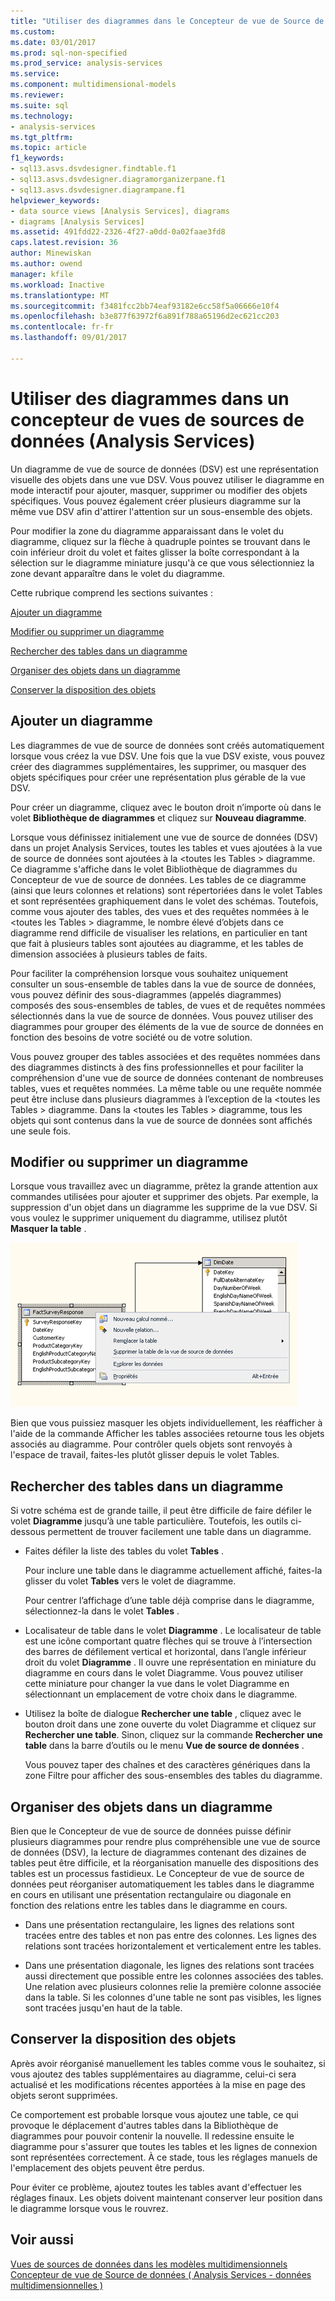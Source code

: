 ```yaml
---
title: "Utiliser des diagrammes dans le Concepteur de vue de Source de données (Analysis Services) | Documents Microsoft"
ms.custom: 
ms.date: 03/01/2017
ms.prod: sql-non-specified
ms.prod_service: analysis-services
ms.service: 
ms.component: multidimensional-models
ms.reviewer: 
ms.suite: sql
ms.technology:
- analysis-services
ms.tgt_pltfrm: 
ms.topic: article
f1_keywords:
- sql13.asvs.dsvdesigner.findtable.f1
- sql13.asvs.dsvdesigner.diagramorganizerpane.f1
- sql13.asvs.dsvdesigner.diagrampane.f1
helpviewer_keywords:
- data source views [Analysis Services], diagrams
- diagrams [Analysis Services]
ms.assetid: 491fdd22-2326-4f27-a0dd-0a02faae3fd8
caps.latest.revision: 36
author: Minewiskan
ms.author: owend
manager: kfile
ms.workload: Inactive
ms.translationtype: MT
ms.sourcegitcommit: f3481fcc2bb74eaf93182e6cc58f5a06666e10f4
ms.openlocfilehash: b3e877f63972f6a891f788a65196d2ec621cc203
ms.contentlocale: fr-fr
ms.lasthandoff: 09/01/2017

---
```

# <a name="work-with-diagrams-in-data-source-view-designer-analysis-services"></a>Utiliser des diagrammes dans un concepteur de vues de sources de données (Analysis Services)
  Un diagramme de vue de source de données (DSV) est une représentation visuelle des objets dans une vue DSV. Vous pouvez utiliser le diagramme en mode interactif pour ajouter, masquer, supprimer ou modifier des objets spécifiques. Vous pouvez également créer plusieurs diagramme sur la même vue DSV afin d'attirer l'attention sur un sous-ensemble des objets.  
  
 Pour modifier la zone du diagramme apparaissant dans le volet du diagramme, cliquez sur la flèche à quadruple pointes se trouvant dans le coin inférieur droit du volet et faites glisser la boîte correspondant à la sélection sur le diagramme miniature jusqu'à ce que vous sélectionniez la zone devant apparaître dans le volet du diagramme.  
  
 Cette rubrique comprend les sections suivantes :  
  
 [Ajouter un diagramme](#bkmk_add)  
  
 [Modifier ou supprimer un diagramme](#bkmk_edit)  
  
 [Rechercher des tables dans un diagramme](#bkmk_findtables)  
  
 [Organiser des objets dans un diagramme](#bkmk_arrangeobjects)  
  
 [Conserver la disposition des objets](#bkmk_preserve)  
  
##  <a name="bkmk_add"></a> Ajouter un diagramme  
 Les diagrammes de vue de source de données sont créés automatiquement lorsque vous créez la vue DSV. Une fois que la vue DSV existe, vous pouvez créer des diagrammes supplémentaires, les supprimer, ou masquer des objets spécifiques pour créer une représentation plus gérable de la vue DSV.  
  
 Pour créer un diagramme, cliquez avec le bouton droit n’importe où dans le volet **Bibliothèque de diagrammes** et cliquez sur **Nouveau diagramme**.  
  
 Lorsque vous définissez initialement une vue de source de données (DSV) dans un projet Analysis Services, toutes les tables et vues ajoutées à la vue de source de données sont ajoutées à la \<toutes les Tables > diagramme. Ce diagramme s'affiche dans le volet Bibliothèque de diagrammes du Concepteur de vue de source de données. Les tables de ce diagramme (ainsi que leurs colonnes et relations) sont répertoriées dans le volet Tables et sont représentées graphiquement dans le volet des schémas. Toutefois, comme vous ajouter des tables, des vues et des requêtes nommées à le \<toutes les Tables > diagramme, le nombre élevé d’objets dans ce diagramme rend difficile de visualiser les relations, en particulier en tant que fait à plusieurs tables sont ajoutées au diagramme, et les tables de dimension associées à plusieurs tables de faits.  
  
 Pour faciliter la compréhension lorsque vous souhaitez uniquement consulter un sous-ensemble de tables dans la vue de source de données, vous pouvez définir des sous-diagrammes (appelés diagrammes) composés des sous-ensembles de tables, de vues et de requêtes nommées sélectionnés dans la vue de source de données. Vous pouvez utiliser des diagrammes pour grouper des éléments de la vue de source de données en fonction des besoins de votre société ou de votre solution.  
  
 Vous pouvez grouper des tables associées et des requêtes nommées dans des diagrammes distincts à des fins professionnelles et pour faciliter la compréhension d'une vue de source de données contenant de nombreuses tables, vues et requêtes nommées. La même table ou une requête nommée peut être incluse dans plusieurs diagrammes à l’exception de la \<toutes les Tables > diagramme. Dans la \<toutes les Tables > diagramme, tous les objets qui sont contenus dans la vue de source de données sont affichés une seule fois.  
  
##  <a name="bkmk_edit"></a> Modifier ou supprimer un diagramme  
 Lorsque vous travaillez avec un diagramme, prêtez la grande attention aux commandes utilisées pour ajouter et supprimer des objets. Par exemple, la suppression d'un objet dans un diagramme les supprime de la vue DSV. Si vous voulez le supprimer uniquement du diagramme, utilisez plutôt **Masquer la table** .  
  
 ![Capture d’écran de l’espace de travail de diagramme, le menu contextuel](../../analysis-services/multidimensional-models/media/ssas-olapdsv-diagram.gif "capture d’écran de l’espace de travail de diagramme, le menu contextuel.")  
  
 Bien que vous puissiez masquer les objets individuellement, les réafficher à l'aide de la commande Afficher les tables associées retourne tous les objets associés au diagramme. Pour contrôler quels objets sont renvoyés à l'espace de travail, faites-les plutôt glisser depuis le volet Tables.  
  
##  <a name="bkmk_findtables"></a> Rechercher des tables dans un diagramme  
 Si votre schéma est de grande taille, il peut être difficile de faire défiler le volet **Diagramme** jusqu’à une table particulière. Toutefois, les outils ci-dessous permettent de trouver facilement une table dans un diagramme.  
  
-   Faites défiler la liste des tables du volet **Tables** .  
  
     Pour inclure une table dans le diagramme actuellement affiché, faites-la glisser du volet **Tables** vers le volet de diagramme.  
  
     Pour centrer l’affichage d’une table déjà comprise dans le diagramme, sélectionnez-la dans le volet **Tables** .  
  
-   Localisateur de table dans le volet **Diagramme** . Le localisateur de table est une icône comportant quatre flèches qui se trouve à l’intersection des barres de défilement vertical et horizontal, dans l’angle inférieur droit du volet **Diagramme** . Il ouvre une représentation en miniature du diagramme en cours dans le volet Diagramme. Vous pouvez utiliser cette miniature pour changer la vue dans le volet Diagramme en sélectionnant un emplacement de votre choix dans le diagramme.  
  
-   Utilisez la boîte de dialogue **Rechercher une table** , cliquez avec le bouton droit dans une zone ouverte du volet Diagramme et cliquez sur **Rechercher une table**. Sinon, cliquez sur la commande **Rechercher une table** dans la barre d’outils ou le menu **Vue de source de données** .  
  
     Vous pouvez taper des chaînes et des caractères génériques dans la zone Filtre pour afficher des sous-ensembles des tables du diagramme.  
  
##  <a name="bkmk_arrangeobjects"></a> Organiser des objets dans un diagramme  
 Bien que le Concepteur de vue de source de données puisse définir plusieurs diagrammes pour rendre plus compréhensible une vue de source de données (DSV), la lecture de diagrammes contenant des dizaines de tables peut être difficile, et la réorganisation manuelle des dispositions des tables est un processus fastidieux. Le Concepteur de vue de source de données peut réorganiser automatiquement les tables dans le diagramme en cours en utilisant une présentation rectangulaire ou diagonale en fonction des relations entre les tables dans le diagramme en cours.  
  
-   Dans une présentation rectangulaire, les lignes des relations sont tracées entre des tables et non pas entre des colonnes. Les lignes des relations sont tracées horizontalement et verticalement entre les tables.  
  
-   Dans une présentation diagonale, les lignes des relations sont tracées aussi directement que possible entre les colonnes associées des tables. Une relation avec plusieurs colonnes relie la première colonne associée dans la table. Si les colonnes d'une table ne sont pas visibles, les lignes sont tracées jusqu'en haut de la table.  
  
##  <a name="bkmk_preserve"></a> Conserver la disposition des objets  
 Après avoir réorganisé manuellement les tables comme vous le souhaitez, si vous ajoutez des tables supplémentaires au diagramme, celui-ci sera actualisé et les modifications récentes apportées à la mise en page des objets seront supprimées.  
  
 Ce comportement est probable lorsque vous ajoutez une table, ce qui provoque le déplacement d'autres tables dans la Bibliothèque de diagrammes pour pouvoir contenir la nouvelle. Il redessine ensuite le diagramme pour s'assurer que toutes les tables et les lignes de connexion sont représentées correctement. À ce stade, tous les réglages manuels de l'emplacement des objets peuvent être perdus.  
  
 Pour éviter ce problème, ajoutez toutes les tables avant d'effectuer les réglages finaux. Les objets doivent maintenant conserver leur position dans le diagramme lorsque vous le rouvrez.  
  
## <a name="see-also"></a>Voir aussi  
 [Vues de sources de données dans les modèles multidimensionnels](../../analysis-services/multidimensional-models/data-source-views-in-multidimensional-models.md)   
 [Concepteur de vue de Source de données &#40; Analysis Services - données multidimensionnelles &#41;](http://msdn.microsoft.com/library/6f40a074-761f-440b-a999-09b755bd86ce)  
  
  

